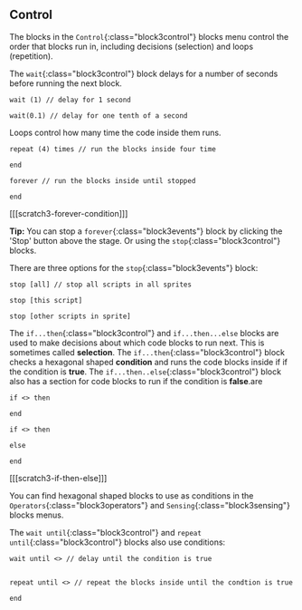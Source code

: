 ## Control

The blocks in the `Control`{:class="block3control"} blocks menu control the order that blocks run in, including decisions (selection) and loops (repetition).


The `wait`{:class="block3control"} block delays for a number of seconds before running the next block.

```blocks3
wait (1) // delay for 1 second

wait(0.1) // delay for one tenth of a second
```

Loops control how many time the code inside them runs.

```blocks3
repeat (4) times // run the blocks inside four time

end
```

```blocks
forever // run the blocks inside until stopped

end
```

[[[scratch3-forever-condition]]]

**Tip:** You can stop a `forever`{:class="block3events"} block by clicking the 'Stop' button above the stage. Or using the `stop`{:class="block3control"} blocks. 

There are three options for the `stop`{:class="block3events"} block:

```blocks
stop [all] // stop all scripts in all sprites

stop [this script]

stop [other scripts in sprite]
```

The `if...then`{:class="block3control"} and `if...then...else` blocks are used to make decisions about which code blocks to run next. This is sometimes called **selection**. The `if...then`{:class="block3control"} block checks a hexagonal shaped **condition** and runs the code blocks inside if if the condition is **true**. The `if...then..else`{:class="block3control"} block also has a section for code blocks to run if the condition is **false**.are

```blocks
if <> then

end

if <> then

else

end
```

[[[scratch3-if-then-else]]]

You can find hexagonal shaped blocks to use as conditions in the `Operators`{:class="block3operators"} and `Sensing`{:class="block3sensing"} blocks menus.

The `wait until`{:class="block3control"} and `repeat until`{:class="block3control"} blocks also use conditions:

```blocks
wait until <> // delay until the condition is true


repeat until <> // repeat the blocks inside until the condtion is true

end
```




